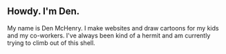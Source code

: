 ## Howdy. I'm Den.

My name is Den McHenry. I make websites and draw cartoons for my kids and my co-workers. I've always been kind of a hermit and am currently trying to climb out of this shell.

<!--
**denmch/denmch** is a ✨ _special_ ✨ repository because its `README.md` (this file) appears on your GitHub profile.

Here are some ideas to get you started:

- 🔭 I’m currently working on ...
- 🌱 I’m currently learning ...
- 👯 I’m looking to collaborate on ...
- 🤔 I’m looking for help with ...
- 💬 Ask me about ...
- 📫 How to reach me: ...
- 😄 Pronouns: ...
- ⚡ Fun fact: ...
-->

